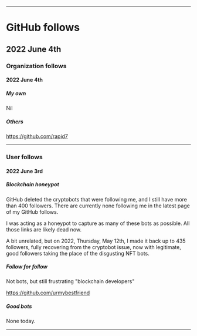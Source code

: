 
***

# GitHub follows

## 2022 June 4th

### Organization follows

#### 2022 June 4th

##### My own

Nil

##### Others

https://github.com/rapid7

***

### User follows

#### 2022 June 3rd

##### Blockchain honeypot

GitHub deleted the cryptobots that were following me, and I still have more than 400 followers. There are currently none following me in the latest page of my GitHub follows.

I was acting as a honeypot to capture as many of these bots as possible. All those links are likely dead now.

A bit unrelated, but on 2022, Thursday, May 12th, I made it back up to 435 followers, fully recovering from the cryptobot issue, now with legitimate, good followers taking the place of the disgusting NFT bots.

##### Follow for follow

Not bots, but still frustrating "blockchain developers"

https://github.com/urmybestfriend

##### Good bots

None today.

***

<!-- TODO: Todays entries

ORGS

https://github.com/rapid7

Not bots, but still frustrating "blockchain developers"

https://github.com/urmybestfriend

END: TODO !-->

